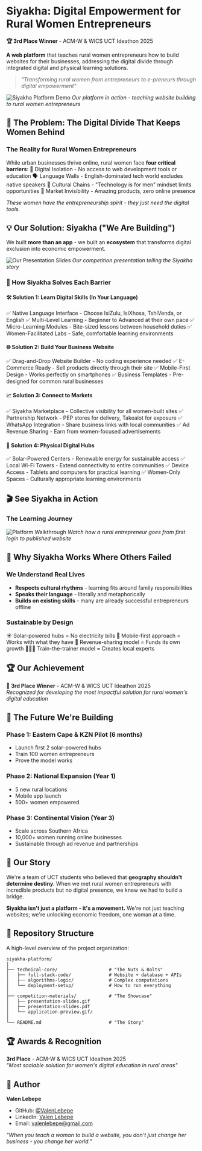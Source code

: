 # Siyakha: Digital Empowerment for Rural Women Entrepreneurs

**🏆 3rd Place Winner** - ACM-W & WICS UCT Ideathon 2025  

**A web platform** that teaches rural women entrepreneurs how to build websites for their businesses, addressing the digital divide through integrated digital and physical learning solutions.

> *"Transforming rural women from entrepreneurs to e-preneurs through digital empowerment"*

![Siyakha Platform Demo](path-to-your-gif/siyakha-demo.gif)
*Our platform in action - teaching website building to rural women entrepreneurs*

## 🚨 The Problem: The Digital Divide That Keeps Women Behind

### The Reality for Rural Women Entrepreneurs
While urban businesses thrive online, rural women face **four critical barriers**:
📵 Digital Isolation - No access to web development tools or education
🗣️ Language Walls - English-dominated tech world excludes native speakers
👵 Cultural Chains - "Technology is for men" mindset limits opportunities
🛒 Market Invisibility - Amazing products, zero online presence

*These women have the entrepreneurship spirit - they just need the digital tools.*

## 💡 Our Solution: Siyakha ("We Are Building")

We built **more than an app** - we built an **ecosystem** that transforms digital exclusion into economic empowerment.

![Our Presentation Slides](path-to-your-gif/presentation-slides.gif)
*Our competition presentation telling the Siyakha story*

### 🎯 How Siyakha Solves Each Barrier

#### 🛠️ Solution 1: Learn Digital Skills (In Your Language)
✅ Native Language Interface - Choose IsiZulu, IsiXhosa, TshiVenda, or English
✅ Multi-Level Learning - Beginner to Advanced at their own pace
✅ Micro-Learning Modules - Bite-sized lessons between household duties
✅ Women-Facilitated Labs - Safe, comfortable learning environments

#### 🌐 Solution 2: Build Your Business Website
✅ Drag-and-Drop Website Builder - No coding experience needed
✅ E-Commerce Ready - Sell products directly through their site
✅ Mobile-First Design - Works perfectly on smartphones
✅ Business Templates - Pre-designed for common rural businesses

#### 📈 Solution 3: Connect to Markets
✅ Siyakha Marketplace - Collective visibility for all women-built sites
✅ Partnership Network - PEP stores for delivery, Takealot for exposure
✅ WhatsApp Integration - Share business links with local communities
✅ Ad Revenue Sharing - Earn from women-focused advertisements

#### 🔌 Solution 4: Physical Digital Hubs
✅ Solar-Powered Centers - Renewable energy for sustainable access
✅ Local Wi-Fi Towers - Extend connectivity to entire communities
✅ Device Access - Tablets and computers for practical learning
✅ Women-Only Spaces - Culturally appropriate learning environments

## 🎬 See Siyakha in Action

### The Learning Journey
![Platform Walkthrough](path-to-your-gif/platform-walkthrough.gif)
*Watch how a rural entrepreneur goes from first login to published website*

## 🌟 Why Siyakha Works Where Others Failed

### We Understand Real Lives
- **Respects cultural rhythms** - learning fits around family responsibilities
- **Speaks their language** - literally and metaphorically
- **Builds on existing skills** - many are already successful entrepreneurs offline

### Sustainable by Design
☀️ Solar-powered hubs = No electricity bills
📱 Mobile-first approach = Works with what they have
🔄 Revenue-sharing model = Funds its own growth
👩‍👧‍👧 Train-the-trainer model = Creates local experts

## 🏆 Our Achievement

**🏅 3rd Place Winner** - ACM-W & WICS UCT Ideathon 2025  
*Recognized for developing the most impactful solution for rural women's digital education*

## 🚀 The Future We're Building

### Phase 1: Eastern Cape & KZN Pilot (6 months)
- Launch first 2 solar-powered hubs
- Train 100 women entrepreneurs
- Prove the model works

### Phase 2: National Expansion (Year 1)  
- 5 new rural locations
- Mobile app launch
- 500+ women empowered

### Phase 3: Continental Vision (Year 3)
- Scale across Southern Africa
- 10,000+ women running online businesses
- Sustainable through ad revenue and partnerships

## 👥 Our Story

We're a team of UCT students who believed that **geography shouldn't determine destiny**. When we met rural women entrepreneurs with incredible products but no digital presence, we knew we had to build a bridge.

**Siyakha isn't just a platform - it's a movement.** We're not just teaching websites; we're unlocking economic freedom, one woman at a time.

## 📁 Repository Structure

A high-level overview of the project organization:
```
siyakha-platform/
│
├── technical-core/                   # "The Nuts & Bolts"
│   ├── full-stack-code/              # Website + database + APIs
│   ├── algorithms-logic/             # Complex computations
│   └── deployment-setup/             # How to run everything
│
├── competition-materials/            # "The Showcase"  
│   ├── presentation-slides.gif
│   ├── presentation-slides.pdf
│   └── application-preview.gif/
│
└── README.md                         # "The Story"
```

## 🏆 Awards & Recognition

**3rd Place** - ACM-W & WICS UCT Ideathon 2025  
*"Most scalable solution for women's digital education in rural areas"*

## 👤 Author

**Valen Lebepe**  
- GitHub: [@ValenLebepe](https://github.com/ValenLebepe)
- LinkedIn: [Valen Lebepe](https://www.linkedin.com/in/valenlebepe)  
- Email: valenlebepe@gmail.com

*"When you teach a woman to build a website, you don't just change her business - you change her world."*
